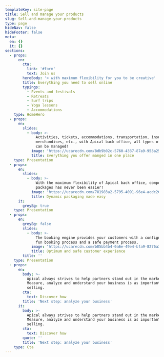 ```yaml
---
templateKey: site-page
title: Sell and manage your products
slug: Sell-and-manage-your-products
type: page
hideNav: false
hideFooter: false
meta:
  en: {}
  it: {}
sections:
  - props:
      en:
        cta:
          link: '#form'
          text: Join us
        heroBody: '> with maximum flexibility for you to be creative'
        title: Everything you need to sell online
        typings:
          - Events and festivals
          - Retreats
          - Surf trips
          - Yoga lessons
          - Accommodations
    type: HomeHero
  - props:
      en:
        slides:
          - body: >-
              Activities, tickets, accommodations, transportation, insurances,
              merchandises, etc., with Apical back office, all types of services
              can be managed!
            image: 'https://ucarecdn.com/8db9b02c-5760-4337-87a9-953a2594ebc2/'
            title: Everything you offer manged in one place
    type: Presentation
  - props:
      en:
        slides:
          - body: >-
              With the maximum flexibility of Apical back office, composing
              packages has never been easier!
            image: 'https://ucarecdn.com/781983a2-5795-4091-96e4-acdc26de0eb8/'
            title: Dynamic packaging made easy
      it:
        greyBg: true
    type: Presentation
  - props:
      en:
        greyBg: false
        slides:
          - body: >-
              The booking engine provides your customers with a configurable and
              fun booking process and a safe payment process.
            image: 'https://ucarecdn.com/b05bb4b4-0a6e-49e4-bfa9-8276a372e6a0/'
            title: Optimum and safe customer experience
        title: ''
    type: Presentation
  - props:
      en:
        body: >-
          Apical always strives to help partners stand out in the market.
          Measure, analyze and understand your business is as important as
          selling.
        cta:
          text: Discover how
        title: 'Next step: analyze your business'
      it:
        body: >-
          Apical always strives to help partners stand out in the market.
          Measure, analyze and understand your business is as important as
          selling.
        cta:
          text: Discover how
        quote: ''
        title: 'Next step: analyze your business'
    type: Cta
---
```


